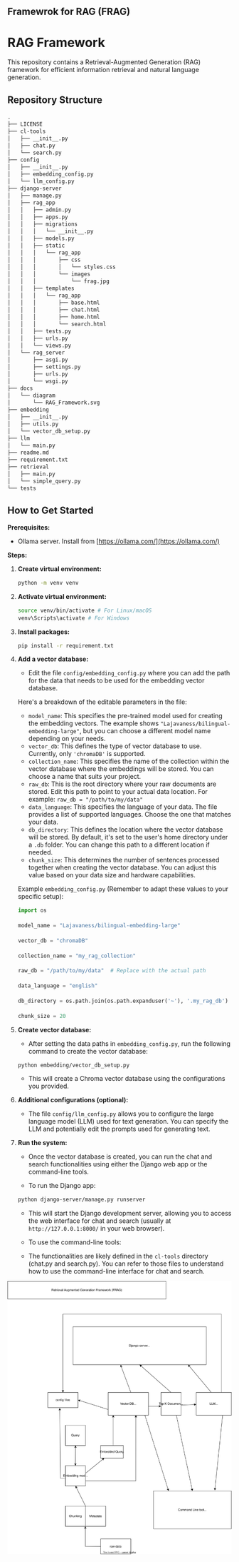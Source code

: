## Framewrok for RAG (FRAG)

# RAG Framework

This repository contains a Retrieval-Augmented Generation (RAG) framework for efficient information retrieval and natural language generation.

## Repository Structure

```plaintext
.
├── LICENSE
├── cl-tools
│   ├── __init__.py
│   ├── chat.py
│   └── search.py
├── config
│   ├── __init__.py
│   ├── embedding_config.py
│   └── llm_config.py
├── django-server
│   ├── manage.py
│   ├── rag_app
│   │   ├── admin.py
│   │   ├── apps.py
│   │   ├── migrations
│   │   │   └── __init__.py
│   │   ├── models.py
│   │   ├── static
│   │   │   └── rag_app
│   │   │       ├── css
│   │   │       │   └── styles.css
│   │   │       └── images
│   │   │           └── frag.jpg
│   │   ├── templates
│   │   │   └── rag_app
│   │   │       ├── base.html
│   │   │       ├── chat.html
│   │   │       ├── home.html
│   │   │       └── search.html
│   │   ├── tests.py
│   │   ├── urls.py
│   │   └── views.py
│   └── rag_server
│       ├── asgi.py
│       ├── settings.py
│       ├── urls.py
│       └── wsgi.py
├── docs
│   └── diagram
│       └── RAG_Framework.svg
├── embedding
│   ├── __init__.py
│   ├── utils.py
│   └── vector_db_setup.py
├── llm
│   └── main.py
├── readme.md
├── requirement.txt
├── retrieval
│   ├── main.py
│   └── simple_query.py
└── tests
```


## How to Get Started


**Prerequisites:**

*   Ollama server. Install from [https://ollama.com/](https://ollama.com/)

**Steps:**

1.  **Create virtual environment:**

    ```bash
    python -m venv venv
    ```

2.  **Activate virtual environment:**

    ```bash
    source venv/bin/activate # For Linux/macOS
    venv\Scripts\activate # For Windows
    ```

3.  **Install packages:**

    ```bash
    pip install -r requirement.txt
    ```

4.  **Add a vector database:**

    *   Edit the file `config/embedding_config.py` where you can add the path for the data that needs to be used for the embedding vector database.

    Here's a breakdown of the editable parameters in the file:

    *   `model_name`: This specifies the pre-trained model used for creating the embedding vectors. The example shows `"Lajavaness/bilingual-embedding-large"`, but you can choose a different model name depending on your needs.
    *   `vector_db`: This defines the type of vector database to use. Currently, only `'chromaDB'` is supported.
    *   `collection_name`: This specifies the name of the collection within the vector database where the embeddings will be stored. You can choose a name that suits your project.
    *   `raw_db`: This is the root directory where your raw documents are stored. Edit this path to point to your actual data location. For example: `raw_db = "/path/to/my/data"`
    *   `data_language`: This specifies the language of your data. The file provides a list of supported languages. Choose the one that matches your data.
    *   `db_directory`: This defines the location where the vector database will be stored. By default, it's set to the user's home directory under a `.db` folder. You can change this path to a different location if needed.
    *   `chunk_size`: This determines the number of sentences processed together when creating the vector database. You can adjust this value based on your data size and hardware capabilities.

    Example `embedding_config.py` (Remember to adapt these values to your specific setup):

    ```python
    import os

    model_name = "Lajavaness/bilingual-embedding-large"  

    vector_db = "chromaDB"

    collection_name = "my_rag_collection"

    raw_db = "/path/to/my/data"  # Replace with the actual path

    data_language = "english"

    db_directory = os.path.join(os.path.expanduser('~'), '.my_rag_db')

    chunk_size = 20
    ```

5.  **Create vector database:**

    *   After setting the data paths in `embedding_config.py`, run the following command to create the vector database:

    ```bash
    python embedding/vector_db_setup.py
    ```

    *   This will create a Chroma vector database using the configurations you provided.

6.  **Additional configurations (optional):**

    *   The file `config/llm_config.py` allows you to configure the large language model (LLM) used for text generation. You can specify the LLM and potentially edit the prompts used for generating text.

7.  **Run the system:**

    *   Once the vector database is created, you can run the chat and search functionalities using either the Django web app or the command-line tools.

    *   To run the Django app:

    ```bash
    python django-server/manage.py runserver
    ```

    *   This will start the Django development server, allowing you to access the web interface for chat and search (usually at `http://127.0.0.1:8000/` in your web browser).

    *   To use the command-line tools:

    *   The functionalities are likely defined in the `cl-tools` directory (chat.py and search.py). You can refer to those files to understand how to use the command-line interface for chat and search.

![RAG Framework Diagram](docs/diagram/RAG_Framework.svg)